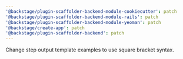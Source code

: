 ```yaml
---
'@backstage/plugin-scaffolder-backend-module-cookiecutter': patch
'@backstage/plugin-scaffolder-backend-module-rails': patch
'@backstage/plugin-scaffolder-backend-module-yeoman': patch
'@backstage/create-app': patch
'@backstage/plugin-scaffolder-backend': patch
---
```


Change step output template examples to use square bracket syntax.
